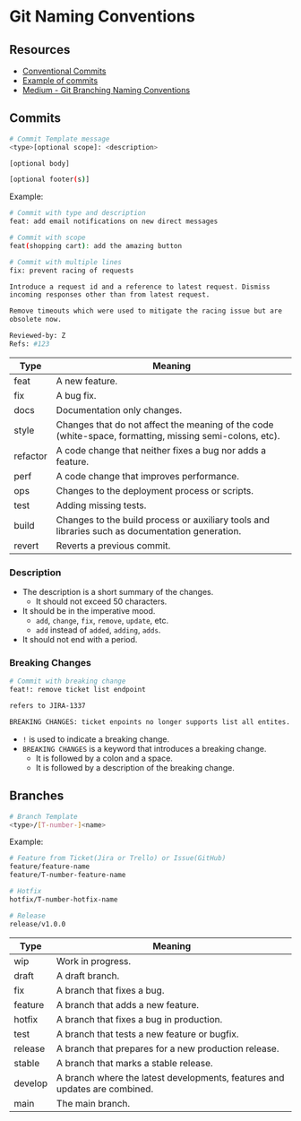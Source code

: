 # Git Naming Conventions

## Resources

- [Conventional Commits](https://www.conventionalcommits.org/en/v1.0.0/)
- [Example of commits](https://gist.github.com/qoomon/5dfcdf8eec66a051ecd85625518cfd13)
- [Medium - Git Branching Naming Conventions](https://medium.com/@abhay.pixolo/naming-conventions-for-git-branches-a-cheatsheet-8549feca2534)

## Commits

```bash
# Commit Template message
<type>[optional scope]: <description>

[optional body]

[optional footer(s)]
```

Example:

```bash
# Commit with type and description
feat: add email notifications on new direct messages
```

```bash
# Commit with scope
feat(shopping cart): add the amazing button
```

```bash
# Commit with multiple lines
fix: prevent racing of requests

Introduce a request id and a reference to latest request. Dismiss
incoming responses other than from latest request.

Remove timeouts which were used to mitigate the racing issue but are
obsolete now.

Reviewed-by: Z
Refs: #123
```

| Type     | Meaning                                                                                                 |
| -------- | ------------------------------------------------------------------------------------------------------- |
| feat     | A new feature.                                                                                          |
| fix      | A bug fix.                                                                                              |
| docs     | Documentation only changes.                                                                             |
| style    | Changes that do not affect the meaning of the code (white-space, formatting, missing semi-colons, etc). |
| refactor | A code change that neither fixes a bug nor adds a feature.                                              |
| perf     | A code change that improves performance.                                                                |
| ops      | Changes to the deployment process or scripts.                                                           |
| test     | Adding missing tests.                                                                                   |
| build    | Changes to the build process or auxiliary tools and libraries such as documentation generation.         |
| revert   | Reverts a previous commit.                                                                              |

### Description

- The description is a short summary of the changes.
  - It should not exceed 50 characters.
- It should be in the imperative mood.
  - `add`, `change`, `fix`, `remove`, `update`, etc.
  - `add` instead of `added`, `adding`, `adds`.
- It should not end with a period.

### Breaking Changes

```bash
# Commit with breaking change
feat!: remove ticket list endpoint

refers to JIRA-1337

BREAKING CHANGES: ticket enpoints no longer supports list all entites.
```

- `!` is used to indicate a breaking change.
- `BREAKING CHANGES` is a keyword that introduces a breaking change.
  - It is followed by a colon and a space.
  - It is followed by a description of the breaking change.

## Branches

```bash
# Branch Template
<type>/[T-number-]<name>
```

Example:

```bash
# Feature from Ticket(Jira or Trello) or Issue(GitHub)
feature/feature-name
feature/T-number-feature-name
```

```bash
# Hotfix
hotfix/T-number-hotfix-name
```

```bash
# Release
release/v1.0.0
```

| Type    | Meaning                                                                    |
| ------- | -------------------------------------------------------------------------- |
| wip     | Work in progress.                                                          |
| draft   | A draft branch.                                                            |
| fix     | A branch that fixes a bug.                                                 |
| feature | A branch that adds a new feature.                                          |
| hotfix  | A branch that fixes a bug in production.                                   |
| test    | A branch that tests a new feature or bugfix.                               |
| release | A branch that prepares for a new production release.                       |
| stable  | A branch that marks a stable release.                                      |
| develop | A branch where the latest developments, features and updates are combined. |
| main    | The main branch.                                                           |
